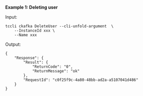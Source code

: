 **Example 1: Deleting user**



Input: 

```
tccli ckafka DeleteUser --cli-unfold-argument  \
    --InstanceId xxx \
    --Name xxx
```

Output: 
```
{
    "Response": {
        "Result": {
            "ReturnCode": "0",
            "ReturnMessage": "ok"
        },
        "RequestId": "c0f25f9c-4a80-48bb-ad2a-a5107041d486"
    }
}
```

